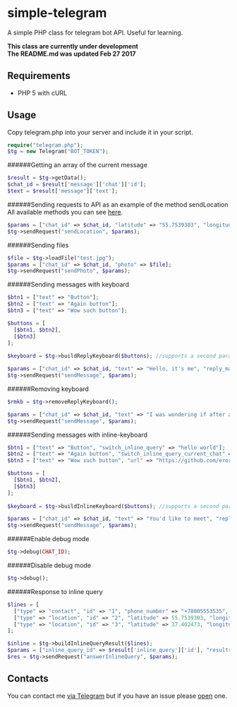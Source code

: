 # simple-telegram
A simple PHP class for telegram bot API. Useful for learning.

**This class are currently under development<br/>
The README.md was updated Feb 27 2017**

Requirements
------------
* PHP 5 with cURL

Usage
------------
Copy telegram.php into your server and include it in your script.

```php
require("telegram.php");
$tg = new Telegram("BOT_TOKEN");
```


######Getting an array of the current message
```php
$result = $tg->getData();
$chat_id = $result['message']['chat']['id'];
$text = $result['message']['text'];
```


######Sending requests to API as an example of the method sendLocation
All available methods you can see [here](https://core.telegram.org/bots/api#available-methods).
```php
$params = ["chat_id" => $chat_id, "latitude" => "55.7539303", "longitude" => "37.620795"];
$tg->sendRequest("sendLocation", $params);
```


######Sending files
```php
$file = $tg->loadFile("test.jpg");
$params = ["chat_id" => $chat_id, "photo" => $file];
$tg->sendRequest("sendPhoto", $params);
```


######Sending messages with keyboard
```php
$btn1 = ["text" => "Button"];
$btn2 = ["text" => "Again button"];
$btn3 = ["text" => "Wow such button"];

$buttons = [
  [$btn1, $btn2],
  [$btn3]
];
  
$keyboard = $tg->buildReplyKeyboard($buttons); //supports a second parameter with array

$params = ["chat_id" => $chat_id, "text" => "Hello, it's me", "reply_markup" => $keyboard];
$tg->sendRequest("sendMessage", $params);
```


######Removing keyboard
```php
$rmkb = $tg->removeReplyKeyboard();

$params = ["chat_id" => $chat_id, "text" => "I was wondering if after all these years", "reply_markup" => $rmkb];
$tg->sendRequest("sendMessage", $params);
```


######Sending messages with inline-keyboard
```php
$btn1 = ["text" => "Button", "switch_inline_query" => "hello world"];
$btn2 = ["text" => "Again button", "switch_inline_query_current_chat" => "qwerty"];
$btn3 = ["text" => "Wow such button", "url" => "https://github.com/erorrov/simple-telegram"];

$buttons = [
  [$btn1, $btn2],
  [$btn3]
];
  
$keyboard = $tg->buildInlineKeyboard($buttons); //supports a second parameter with array

$params = ["chat_id" => $chat_id, "text" => "You'd like to meet", "reply_markup" => $keyboard];
$tg->sendRequest("sendMessage", $params);
```


######Enable debug mode
```php
$tg->debug(CHAT_ID);
```


######Disable debug mode
```php
$tg->debug();
```


######Response to inline query
```php
$lines = [
  ["type" => "contact", "id" => "1", "phone_number" => "+78005553535", "first_name" => "Tim", "last_name" => "Cook"],
  ["type" => "location", "id" => "2", "latitude" => 55.7539303, "longitude" => 37.620795, "title" => "Kremlin and Red Square, Moscow"],
  ["type" => "location", "id" => "3", "latitude" => 37.402473, "longitude" => -122.3212843, "title" => "Silicon Valley"]
];

$inline = $tg->buildInlineQueryResult($lines);
$params = ["inline_query_id" => $result['inline_query']['id'], "results" => $inline];
$res = $tg->sendRequest("answerInlineQuery", $params);
```

Contacts
------------
You can contact me [via Telegram](https://t.me/erorrov) but if you have an issue please [open](https://github.com/erorrov/simple-telegram/issues) one.
